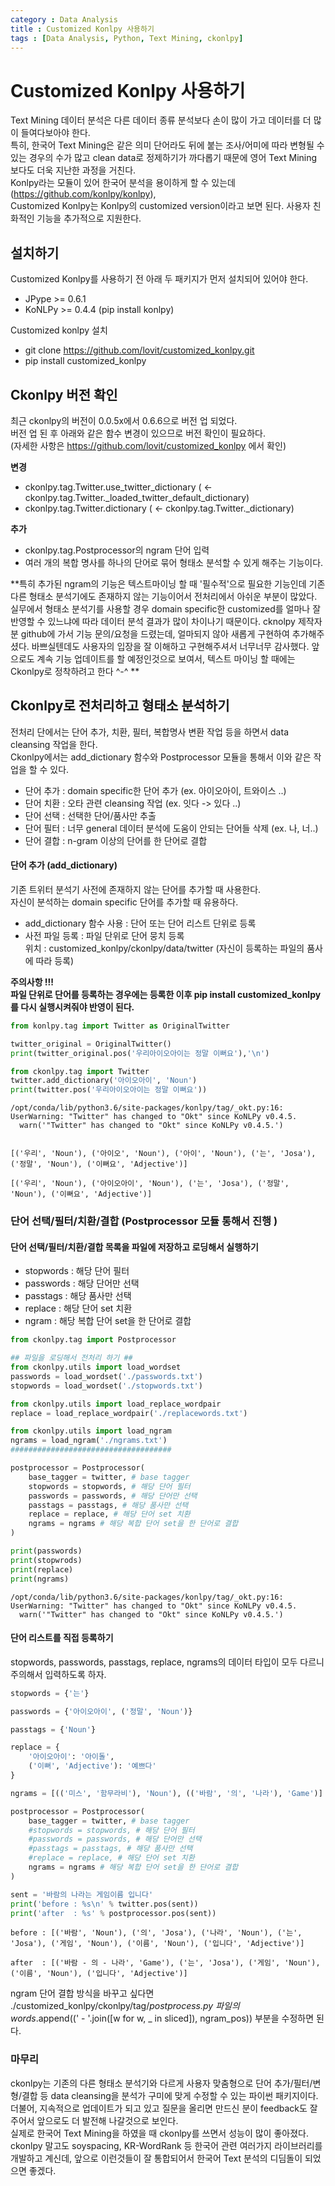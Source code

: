 ```yaml
---
category : Data Analysis
title : Customized Konlpy 사용하기   
tags : [Data Analysis, Python, Text Mining, ckonlpy]
---
```


# Customized Konlpy 사용하기

Text Mining 데이터 분석은 다른 데이터 종류 분석보다 손이 많이 가고 데이터를 더 많이 들여다보아야 한다.  
특히, 한국어 Text Mining은 같은 의미 단어라도 뒤에 붙는 조사/어미에 따라 변형될 수 있는 경우의 수가 많고 clean data로 정제하기가 까다롭기 때문에 영어 Text Mining 보다도 더욱 지난한 과정을 거친다.  
Konlpy라는 모듈이 있어 한국어 분석을 용이하게 할 수 있는데 (https://github.com/konlpy/konlpy),   
Customized Konlpy는 Konlpy의 customized version이라고 보면 된다. 사용자 친화적인 기능을 추가적으로 지원한다.  

## 설치하기  
Customized Konlpy를 사용하기 전 아래 두 패키지가 먼저 설치되어 있어야 한다.  
- JPype >= 0.6.1
- KoNLPy >= 0.4.4 (pip install konlpy)  

Customized konlpy 설치
- git clone https://github.com/lovit/customized_konlpy.git
- pip install customized_konlpy

## Ckonlpy 버전 확인  
최근 ckonlpy의 버전이 0.0.5x에서 0.6.6으로 버전 업 되었다.  
버전 업 된 후 아래와 같은 함수 변경이 있으므로 버전 확인이 필요하다.  
(자세한 사항은 https://github.com/lovit/customized_konlpy 에서 확인)  
 
**변경** 
- ckonlpy.tag.Twitter.use_twitter_dictionary ( <- ckonlpy.tag.Twitter._loaded_twitter_default_dictionary)  
- ckonlpy.tag.Twitter.dictionary ( <- ckonlpy.tag.Twitter._dictionary)

**추가**  
- ckonlpy.tag.Postprocessor의 ngram 단어 입력  
- 여러 개의 복합 명사를 하나의 단어로 묶어 형태소 분석할 수 있게 해주는 기능이다.  

**특히 추가된 ngram의 기능은 텍스트마이닝 할 때 '필수적'으로 필요한 기능인데 기존 다른 형태소 분석기에도 존재하지 않는 기능이어서 전처리에서 아쉬운 부분이 많았다. 실무에서 형태소 분석기를 사용할 경우 domain specific한 customized를 얼마나 잘 반영할 수 있느냐에 따라 데이터 분석 결과가 많이 차이나기 때문이다. cknolpy 제작자 분 github에 가서 기능 문의/요청을 드렸는데, 얼마되지 않아 새롭게 구현하여 추가해주셨다. 바쁘실텐데도 사용자의 입장을 잘 이해하고 구현해주셔서 너무너무 감사했다. 앞으로도 계속 기능 업데이트를 할 예정인것으로 보여서, 텍스트 마이닝 할 때에는 Ckonlpy로 정착하려고 한다 ^-^ **  

## Ckonlpy로 전처리하고 형태소 분석하기

전처리 단에서는 단어 추가, 치환, 필터, 복합명사 변환 작업 등을 하면서 data cleansing  작업을 한다.  
Ckonlpy에서는 add_dictionary 함수와 Postprocessor 모듈을 통해서 이와 같은 작업을 할 수 있다.  
- 단어 추가 : domain specific한 단어 추가 (ex. 아이오아이, 트와이스 ..)
- 단어 치환 : 오타 관련 cleansing 작업 (ex. 잇다 -> 있다 ..)    
- 단어 선택 : 선택한 단어/품사만 추출
- 단어 필터 : 너무 general 데이터 분석에 도움이 안되는 단어들 삭제 (ex. 나, 너..)  
- 단어 결합 : n-gram 이상의 단어를 한 단어로 결합

####  단어 추가  (add_dictionary)  
기존 트위터 분석기 사전에 존재하지 않는 단어를 추가할 때 사용한다.  
자신이 분석하는 domain specific 단어를 추가할 때 유용하다.  

- add_dictionary 함수 사용 : 단어 또는 단어 리스트 단위로 등록  
- 사전 파일 등록 : 파일 단위로 단어 뭉치 등록  
위치 : customized_konlpy/ckonlpy/data/twitter (자신이 등록하는 파일의 품사에 따라 등록) 

**주의사항 !!!**  
**파일 단위로 단어를 등록하는 경우에는 등록한 이후 pip install customized_konlpy를 다시 실행시켜줘야 반영이 된다.**


```python
from konlpy.tag import Twitter as OriginalTwitter

twitter_original = OriginalTwitter()
print(twitter_original.pos('우리아이오아이는 정말 이뻐요'),'\n')

from ckonlpy.tag import Twitter
twitter.add_dictionary('아이오아이', 'Noun')
print(twitter.pos('우리아이오아이는 정말 이뻐요'))
```

    /opt/conda/lib/python3.6/site-packages/konlpy/tag/_okt.py:16: UserWarning: "Twitter" has changed to "Okt" since KoNLPy v0.4.5.
      warn('"Twitter" has changed to "Okt" since KoNLPy v0.4.5.')


    [('우리', 'Noun'), ('아이오', 'Noun'), ('아이', 'Noun'), ('는', 'Josa'), ('정말', 'Noun'), ('이뻐요', 'Adjective')] 
    
    [('우리', 'Noun'), ('아이오아이', 'Noun'), ('는', 'Josa'), ('정말', 'Noun'), ('이뻐요', 'Adjective')]


### 단어 선택/필터/치환/결합 (Postprocessor 모듈 통해서 진행  )

#### 단어 선택/필터/치환/결합 목록을 파일에 저장하고 로딩해서 실행하기    
- stopwords : 해당 단어 필터
- passwords : 해당 단어만 선택
- passtags : 해당 품사만 선택  
- replace : 해당 단어 set 치환  
- ngram : 해당 복합 단어 set을 한 단어로 결합


```python
from ckonlpy.tag import Postprocessor

## 파일을 로딩해서 전처리 하기 ##
from ckonlpy.utils import load_wordset
passwords = load_wordset('./passwords.txt')
stopwords = load_wordset('./stopwords.txt')

from ckonlpy.utils import load_replace_wordpair
replace = load_replace_wordpair('./replacewords.txt')

from ckonlpy.utils import load_ngram
ngrams = load_ngram('./ngrams.txt')
####################################

postprocessor = Postprocessor(
    base_tagger = twitter, # base tagger
    stopwords = stopwords, # 해당 단어 필터
    passwords = passwords, # 해당 단어만 선택
    passtags = passtags, # 해당 품사만 선택
    replace = replace, # 해당 단어 set 치환
    ngrams = ngrams # 해당 복합 단어 set을 한 단어로 결합
)

print(passwords)
print(stopwrods)
print(replace)
print(ngrams)
```

    /opt/conda/lib/python3.6/site-packages/konlpy/tag/_okt.py:16: UserWarning: "Twitter" has changed to "Okt" since KoNLPy v0.4.5.
      warn('"Twitter" has changed to "Okt" since KoNLPy v0.4.5.')


#### 단어 리스트를 직접 등록하기  
stopwords, passwords, passtags, replace, ngrams의 데이터 타입이 모두 다르니 주의해서 입력하도록 하자.  


```python
stopwords = {'는'}

passwords = {'아이오아이', ('정말', 'Noun')}

passtags = {'Noun'}

replace = {
    '아이오아이': '아이돌',
    ('이뻐', 'Adjective'): '예쁘다'
}

ngrams = [(('미스', '함무라비'), 'Noun'), (('바람', '의', '나라'), 'Game')]
```


```python
postprocessor = Postprocessor(
    base_tagger = twitter, # base tagger
    #stopwords = stopwords, # 해당 단어 필터
    #passwords = passwords, # 해당 단어만 선택
    #passtags = passtags, # 해당 품사만 선택
    #replace = replace, # 해당 단어 set 치환
    ngrams = ngrams # 해당 복합 단어 set을 한 단어로 결합
)

sent = '바람의 나라는 게임이름 입니다'
print('before : %s\n' % twitter.pos(sent))
print('after  : %s' % postprocessor.pos(sent))
```

    before : [('바람', 'Noun'), ('의', 'Josa'), ('나라', 'Noun'), ('는', 'Josa'), ('게임', 'Noun'), ('이름', 'Noun'), ('입니다', 'Adjective')]
    
    after  : [('바람 - 의 - 나라', 'Game'), ('는', 'Josa'), ('게임', 'Noun'), ('이름', 'Noun'), ('입니다', 'Adjective')]


ngram 단어 결합 방식을 바꾸고 싶다면 ./customized_konlpy/ckonlpy/tag/_postprocess.py 파일의   
words_.append((' - '.join([w for w, _ in sliced]), ngram_pos)) 부분을 수정하면 된다.  


### 마무리  
ckonlpy는 기존의 다른 형태소 분석기와 다르게 사용자 맞춤형으로 단어 추가/필터/변형/결합 등 data cleansing을 분석가 구미에 맞게 수정할 수 있는 파이썬 패키지이다. 더불어, 지속적으로 업데이트가 되고 있고 질문을 올리면 만드신 분이 feedback도 잘 주어서 앞으로도 더 발전해 나갈것으로 보인다.  
실제로 한국어 Text Mining을 하였을 때 ckonlpy를 쓰면서 성능이 많이 좋아졌다. ckonlpy 말고도 soyspacing, KR-WordRank 등 한국어 관련 여러가지 라이브러리를 개발하고 계신데, 앞으로 이런것들이 잘 통합되어서 한국어 Text 분석의 디딤돌이 되었으면 좋겠다.  
